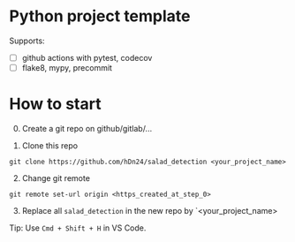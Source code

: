 # Python project template

Supports:

- [ ] github actions with pytest, codecov
- [ ] flake8, mypy, precommit

# How to start

0. Create a git repo on github/gitlab/...

1. Clone this repo

```shell
git clone https://github.com/hDn24/salad_detection <your_project_name>
```

2. Change git remote

```shell
git remote set-url origin <https_created_at_step_0>
```

3. Replace all `salad_detection` in the new repo by `<your_project_name>

Tip: Use `Cmd + Shift + H` in VS Code.
